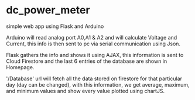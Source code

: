 # dc_power_meter
simple web app using Flask and Arduino

Arduino will read analog port A0,A1 & A2 and will calculate Voltage and
Current, this info is then sent to pc via serial communication using Json.

Flask gathers the info and shows it using AJAX, this information is sent to
Cloud Firestore and the last 6 entries of the database are shown in Homepage.

'/Database' url will fetch all the data stored on firestore for that
particular day (day can be changed), with this information, we get average,
maximum, and minimum values and show every value plotted using chartJS.

